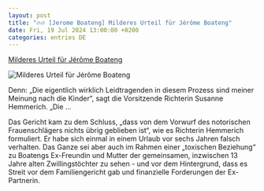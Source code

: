 ```yaml
---
layout: post
title: "🔥🔥 [Jerome Boateng] Milderes Urteil für Jérôme Boateng"
date: Fri, 19 Jul 2024 13:00:00 +0200
categories: entries DE
---
```

[Milderes Urteil für Jérôme Boateng](https://ga.de/news/panorama/milderes-urteil-fuer-jerome-boateng_aid-116510255)

![Milderes Urteil für Jérôme Boateng](https://ga.de/imgs/93/2/0/7/6/1/3/8/6/3/tok_af1a3d4bfdffb35df2a037bcb385eeba/w1200_h630_x837_y1076_5g3pbxs34p-v10-ax-s2048-0f9aaf13fa03231f.jpeg)

Denn: „Die eigentlich wirklich Leidtragenden in diesem Prozess sind meiner Meinung nach die Kinder“, sagt die Vorsitzende Richterin Susanne Hemmerich. „Die ...

Das Gericht kam zu dem Schluss, „dass von dem Vorwurf des notorischen Frauenschlägers nichts übrig geblieben ist“, wie es Richterin Hemmerich formuliert. Er habe sich einmal in einem Urlaub vor sechs Jahren falsch verhalten. Das Ganze sei aber auch im Rahmen einer „toxischen Beziehung“ zu Boatengs Ex-Freundin und Mutter der gemeinsamen, inzwischen 13 Jahre alten Zwillingstöchter zu sehen - und vor dem Hintergrund, dass es Streit vor dem Familiengericht gab und finanzielle Forderungen der Ex-Partnerin.


